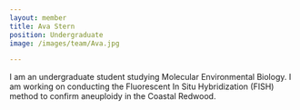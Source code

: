 ```yaml
---
layout: member
title: Ava Stern
position: Undergraduate
image: /images/team/Ava.jpg

---
```


I am an undergraduate student studying Molecular Environmental Biology. I am working on conducting the Fluorescent In Situ Hybridization (FISH) method to confirm aneuploidy in the Coastal Redwood.

